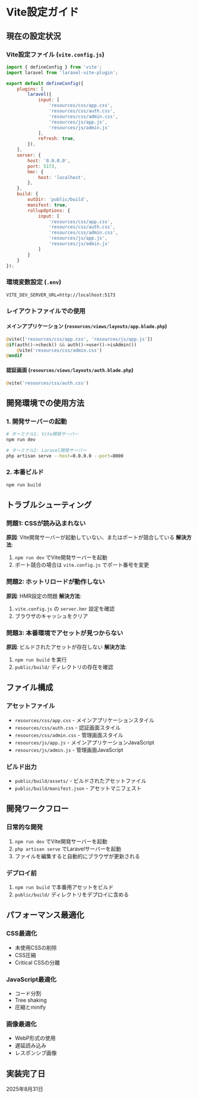 # Vite設定ガイド

## 現在の設定状況

### Vite設定ファイル (`vite.config.js`)
```javascript
import { defineConfig } from 'vite';
import laravel from 'laravel-vite-plugin';

export default defineConfig({
    plugins: [
        laravel({
            input: [
                'resources/css/app.css',
                'resources/css/auth.css',
                'resources/css/admin.css',
                'resources/js/app.js',
                'resources/js/admin.js'
            ],
            refresh: true,
        }),
    ],
    server: {
        host: '0.0.0.0',
        port: 5173,
        hmr: {
            host: 'localhost',
        },
    },
    build: {
        outDir: 'public/build',
        manifest: true,
        rollupOptions: {
            input: [
                'resources/css/app.css',
                'resources/css/auth.css',
                'resources/css/admin.css',
                'resources/js/app.js',
                'resources/js/admin.js'
            ]
        }
    }
});
```

### 環境変数設定 (`.env`)
```
VITE_DEV_SERVER_URL=http://localhost:5173
```

### レイアウトファイルでの使用

#### メインアプリケーション (`resources/views/layouts/app.blade.php`)
```php
@vite(['resources/css/app.css', 'resources/js/app.js'])
@if(auth()->check() && auth()->user()->isAdmin())
    @vite('resources/css/admin.css')
@endif
```

#### 認証画面 (`resources/views/layouts/auth.blade.php`)
```php
@vite('resources/css/auth.css')
```

## 開発環境での使用方法

### 1. 開発サーバーの起動
```bash
# ターミナル1: Vite開発サーバー
npm run dev

# ターミナル2: Laravel開発サーバー
php artisan serve --host=0.0.0.0 --port=8000
```

### 2. 本番ビルド
```bash
npm run build
```

## トラブルシューティング

### 問題1: CSSが読み込まれない
**原因**: Vite開発サーバーが起動していない、またはポートが競合している
**解決方法**: 
1. `npm run dev` でVite開発サーバーを起動
2. ポート競合の場合は `vite.config.js` でポート番号を変更

### 問題2: ホットリロードが動作しない
**原因**: HMR設定の問題
**解決方法**: 
1. `vite.config.js` の `server.hmr` 設定を確認
2. ブラウザのキャッシュをクリア

### 問題3: 本番環境でアセットが見つからない
**原因**: ビルドされたアセットが存在しない
**解決方法**: 
1. `npm run build` を実行
2. `public/build/` ディレクトリの存在を確認

## ファイル構成

### アセットファイル
- `resources/css/app.css` - メインアプリケーションスタイル
- `resources/css/auth.css` - 認証画面スタイル
- `resources/css/admin.css` - 管理画面スタイル
- `resources/js/app.js` - メインアプリケーションJavaScript
- `resources/js/admin.js` - 管理画面JavaScript

### ビルド出力
- `public/build/assets/` - ビルドされたアセットファイル
- `public/build/manifest.json` - アセットマニフェスト

## 開発ワークフロー

### 日常的な開発
1. `npm run dev` でVite開発サーバーを起動
2. `php artisan serve` でLaravelサーバーを起動
3. ファイルを編集すると自動的にブラウザが更新される

### デプロイ前
1. `npm run build` で本番用アセットをビルド
2. `public/build/` ディレクトリをデプロイに含める

## パフォーマンス最適化

### CSS最適化
- 未使用CSSの削除
- CSS圧縮
- Critical CSSの分離

### JavaScript最適化
- コード分割
- Tree shaking
- 圧縮とminify

### 画像最適化
- WebP形式の使用
- 遅延読み込み
- レスポンシブ画像

## 実装完了日
2025年8月31日
